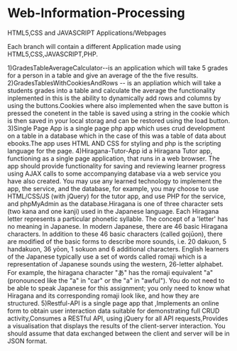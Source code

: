 # Web-Information-Processing
HTML5,CSS and JAVASCRIPT Applications/Webpages


Each branch will contain a different Application made using HTML5,CSS,JAVASCRIPT,PHP.

1)GradesTableAverageCalculator--is an application which will take 5 grades for a person in a table and give an average of the the five results. 
2)GradesTablesWithCookiesAndRows -- is an appliation which will take a students grades into a table and calculate the average the functionality inplemented in this is the ability to dynamically add rows and columns by using the buttons.Cookies where also implemented when the save button is pressed the conetent in the table is saved using a string in the cookie which is then saved in your local storag and can be restored using the load button.
3)Single Page App is a single page php app which uses crud development on a table in a database which in the case of this was a table of data about ebooks.The app uses HTML AND CSS for styling and php is the scripting language for the page.
 4)Hiragana-Tutor-App id a Hiragana Tutor app, functioning as a single page application, that runs in a web browser. The app should provide functionality for saving and reviewing learner progress using AJAX calls to some accompanying database via a web service you have also created. You may use any learned technology to implement the app, the service, and the database, for example, you may choose to use HTML/CSS/JS (with jQuery) for the tutor app, and use PHP for the service, and phpMyAdmin as the database.Hiragana is one of three character sets (two kana and one kanji) used in the Japanese language. Each Hiragana letter represents a particular phonetic syllable. The concept of a 'letter' has no meaning in Japanese. In modern Japanese, there are 46 basic Hiragana characters. In addition to these 46 basic characters (called gojūon), there are modified of the basic forms to describe more sounds, i.e. 20 dakuon, 5 handakuon, 36 yōon, 1 sokuon and 6 additional characters. English learners of the Japanese typically use a set of words called romaji which is a representation of Japanese sounds using the western, 26-letter alphabet. For example, the hiragana character "あ" has the romaji equivalent "a" (pronounced like the "a" in "car" or the "a" in "awful"). You do not need to be able to speak Japanese for this assignment; you only need to know what Hiragana and its corresponding romaji look like, and how they are structured.
5)Restful-API is a single page app that ,Implements an online form to obtain user interaction data suitable for demonstrating full CRUD activity,Consumes a RESTful API, using jQuery for all API requests,Provides a visualisation that displays the results of the client-server interaction. You should assume that data exchanged between the client and server will be in JSON format. 
